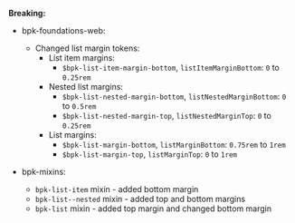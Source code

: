 **Breaking:**

- bpk-foundations-web:
    - Changed list margin tokens:
        - List item margins:
            - `$bpk-list-item-margin-bottom`, `listItemMarginBottom`: `0` to `0.25rem`
        - Nested list margins:
            - `$bpk-list-nested-margin-bottom`, `listNestedMarginBottom`: `0` to `0.5rem`
            - `$bpk-list-nested-margin-top`, `listNestedMarginTop`: `0` to `0.25rem`
        - List margins:
            - `$bpk-list-margin-bottom`, `listMarginBottom`: `0.75rem` to `1rem`
            - `$bpk-list-margin-top`, `listMarginTop`: `0` to `1rem`

- bpk-mixins:
    - `bpk-list-item` mixin - added bottom margin 
    - `bpk-list--nested` mixin - added top and bottom margins
    - `bpk-list` mixin - added top margin and changed bottom margin